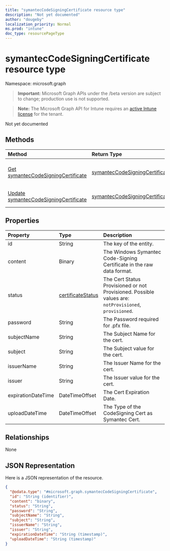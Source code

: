 ```yaml
---
title: "symantecCodeSigningCertificate resource type"
description: "Not yet documented"
author: "dougeby"
localization_priority: Normal
ms.prod: "intune"
doc_type: resourcePageType
---
```


# symantecCodeSigningCertificate resource type

Namespace: microsoft.graph

> **Important:** Microsoft Graph APIs under the /beta version are subject to change; production use is not supported.

> **Note:** The Microsoft Graph API for Intune requires an [active Intune license](https://go.microsoft.com/fwlink/?linkid=839381) for the tenant.

Not yet documented

## Methods
|Method|Return Type|Description|
|:---|:---|:---|
|[Get symantecCodeSigningCertificate](../api/intune-apps-symanteccodesigningcertificate-get.md)|[symantecCodeSigningCertificate](../resources/intune-apps-symanteccodesigningcertificate.md)|Read properties and relationships of the [symantecCodeSigningCertificate](../resources/intune-apps-symanteccodesigningcertificate.md) object.|
|[Update symantecCodeSigningCertificate](../api/intune-apps-symanteccodesigningcertificate-update.md)|[symantecCodeSigningCertificate](../resources/intune-apps-symanteccodesigningcertificate.md)|Update the properties of a [symantecCodeSigningCertificate](../resources/intune-apps-symanteccodesigningcertificate.md) object.|

## Properties
|Property|Type|Description|
|:---|:---|:---|
|id|String|The key of the entity.|
|content|Binary|The Windows Symantec Code-Signing Certificate in the raw data format.|
|status|[certificateStatus](../resources/intune-apps-certificatestatus.md)|The Cert Status Provisioned or not Provisioned. Possible values are: `notProvisioned`, `provisioned`.|
|password|String|The Password required for .pfx file.|
|subjectName|String|The Subject Name for the cert.|
|subject|String|The Subject value for the cert.|
|issuerName|String|The Issuer Name for the cert.|
|issuer|String|The Issuer value for the cert.|
|expirationDateTime|DateTimeOffset|The Cert Expiration Date.|
|uploadDateTime|DateTimeOffset|The Type of the CodeSigning Cert as Symantec Cert.|

## Relationships
None

## JSON Representation
Here is a JSON representation of the resource.
<!-- {
  "blockType": "resource",
  "keyProperty": "id",
  "@odata.type": "microsoft.graph.symantecCodeSigningCertificate"
}
-->
``` json
{
  "@odata.type": "#microsoft.graph.symantecCodeSigningCertificate",
  "id": "String (identifier)",
  "content": "binary",
  "status": "String",
  "password": "String",
  "subjectName": "String",
  "subject": "String",
  "issuerName": "String",
  "issuer": "String",
  "expirationDateTime": "String (timestamp)",
  "uploadDateTime": "String (timestamp)"
}
```




